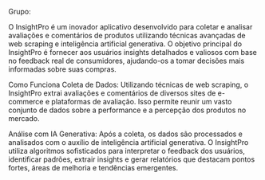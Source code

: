 Grupo:


O InsightPro é um inovador aplicativo desenvolvido para coletar e analisar avaliações e comentários de produtos utilizando técnicas avançadas de web scraping e inteligência artificial generativa. O objetivo principal do InsightPro é fornecer aos usuários insights detalhados e valiosos com base no feedback real de consumidores, ajudando-os a tomar decisões mais informadas sobre suas compras.

Como Funciona
Coleta de Dados: Utilizando técnicas de web scraping, o InsightPro extrai avaliações e comentários de diversos sites de e-commerce e plataformas de avaliação. Isso permite reunir um vasto conjunto de dados sobre a performance e a percepção dos produtos no mercado.

Análise com IA Generativa: Após a coleta, os dados são processados e analisados com o auxílio de inteligência artificial generativa. O InsightPro utiliza algoritmos sofisticados para interpretar o feedback dos usuários, identificar padrões, extrair insights e gerar relatórios que destacam pontos fortes, áreas de melhoria e tendências emergentes.
